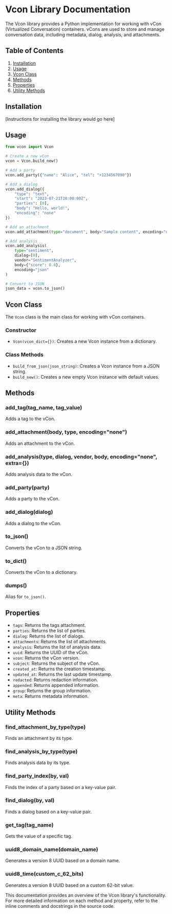 # Vcon Library Documentation

The Vcon library provides a Python implementation for working with vCon (Virtualized Conversation) containers. vCons are used to store and manage conversation data, including metadata, dialog, analysis, and attachments.

## Table of Contents

1. [Installation](#installation)
2. [Usage](#usage)
3. [Vcon Class](#vcon-class)
4. [Methods](#methods)
5. [Properties](#properties)
6. [Utility Methods](#utility-methods)

## Installation

[Instructions for installing the library would go here]

## Usage

```python
from vcon import Vcon

# Create a new vCon
vcon = Vcon.build_new()

# Add a party
vcon.add_party({"name": "Alice", "tel": "+1234567890"})

# Add a dialog
vcon.add_dialog({
    "type": "text",
    "start": "2023-07-21T10:00:00Z",
    "parties": [0],
    "body": "Hello, world!",
    "encoding": "none"
})

# Add an attachment
vcon.add_attachment(type="document", body="Sample content", encoding="none")

# Add analysis
vcon.add_analysis(
    type="sentiment",
    dialog=[0],
    vendor="SentimentAnalyzer",
    body={"score": 0.8},
    encoding="json"
)

# Convert to JSON
json_data = vcon.to_json()
```

## Vcon Class

The `Vcon` class is the main class for working with vCon containers.

### Constructor

- `Vcon(vcon_dict={})`: Creates a new Vcon instance from a dictionary.

### Class Methods

- `build_from_json(json_string)`: Creates a Vcon instance from a JSON string.
- `build_new()`: Creates a new empty Vcon instance with default values.

## Methods

### add_tag(tag_name, tag_value)

Adds a tag to the vCon.

### add_attachment(body, type, encoding="none")

Adds an attachment to the vCon.

### add_analysis(type, dialog, vendor, body, encoding="none", extra={})

Adds analysis data to the vCon.

### add_party(party)

Adds a party to the vCon.

### add_dialog(dialog)

Adds a dialog to the vCon.

### to_json()

Converts the vCon to a JSON string.

### to_dict()

Converts the vCon to a dictionary.

### dumps()

Alias for `to_json()`.

## Properties

- `tags`: Returns the tags attachment.
- `parties`: Returns the list of parties.
- `dialog`: Returns the list of dialogs.
- `attachments`: Returns the list of attachments.
- `analysis`: Returns the list of analysis data.
- `uuid`: Returns the UUID of the vCon.
- `vcon`: Returns the vCon version.
- `subject`: Returns the subject of the vCon.
- `created_at`: Returns the creation timestamp.
- `updated_at`: Returns the last update timestamp.
- `redacted`: Returns redaction information.
- `appended`: Returns appended information.
- `group`: Returns the group information.
- `meta`: Returns metadata information.

## Utility Methods

### find_attachment_by_type(type)

Finds an attachment by its type.

### find_analysis_by_type(type)

Finds analysis data by its type.

### find_party_index(by, val)

Finds the index of a party based on a key-value pair.

### find_dialog(by, val)

Finds a dialog based on a key-value pair.

### get_tag(tag_name)

Gets the value of a specific tag.

### uuid8_domain_name(domain_name)

Generates a version 8 UUID based on a domain name.

### uuid8_time(custom_c_62_bits)

Generates a version 8 UUID based on a custom 62-bit value.

This documentation provides an overview of the Vcon library's functionality. For more detailed information on each method and property, refer to the inline comments and docstrings in the source code.
